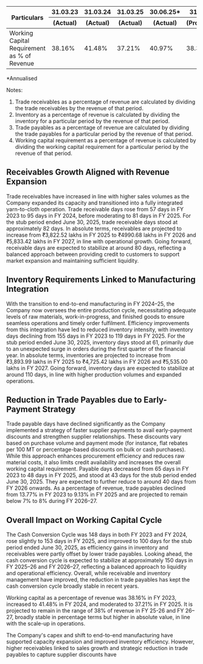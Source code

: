 <table><thead><tr><th rowspan="2">Particulars</th><th>31.03.23</th><th>31.03.24</th><th>31.03.25</th><th>30.06.25*</th><th>31.03.26</th><th>31.03.27</th></tr><tr><th>(Actual)</th><th>(Actual)</th><th>(Actual)</th><th>(Actual)</th><th>(Projected)</th><th>(Projected)</th></tr></thead><tbody><tr><td>Working Capital Requirement as % of Revenue</td><td>38.16%</td><td>41.48%</td><td>37.21%</td><td>40.97%</td><td>38.31%</td><td>38.78%</td></tr></tbody></table>

*Annualised

Notes:

1. Trade receivables as a percentage of revenue are calculated by dividing the trade receivables by the revenue of that period.
2. Inventory as a percentage of revenue is calculated by dividing the inventory for a particular period by the revenue of that period.
3. Trade payables as a percentage of revenue are calculated by dividing the trade payables for a particular period by the revenue of that period.
4. Working capital requirement as a percentage of revenue is calculated by dividing the working capital requirement for a particular period by the revenue of that period.

## Receivables Growth Aligned with Revenue Expansion

Trade receivables have increased in line with higher sales volumes as the Company expanded its capacity and transitioned into a fully integrated yarn-to-cloth operation. Trade receivable days rose from 57 days in FY 2023 to 95 days in FY 2024, before moderating to 81 days in FY 2025. For the stub period ended June 30, 2025, trade receivable days stood at approximately 82 days. In absolute terms, receivables are projected to increase from ₹3,822.52 lakhs in FY 2025 to ₹4990.68 lakhs in FY 2026 and ₹5,833.42 lakhs in FY 2027, in line with operational growth. Going forward, receivable days are expected to stabilize at around 80 days, reflecting a balanced approach between providing credit to customers to support market expansion and maintaining sufficient liquidity.

## Inventory Requirements Linked to Manufacturing Integration

With the transition to end-to-end manufacturing in FY 2024–25, the Company now oversees the entire production cycle, necessitating adequate levels of raw materials, work-in-progress, and finished goods to ensure seamless operations and timely order fulfilment. Efficiency improvements from this integration have led to reduced inventory intensity, with inventory days declining from 155 days in FY 2023 to 119 days in FY 2025. For the stub period ended June 30, 2025, inventory days stood at 61, primarily due to an unexpected surge in orders during the first quarter of the financial year. In absolute terms, inventories are projected to increase from ₹3,893.99 lakhs in FY 2025 to ₹4,725.42 lakhs in FY 2026 and ₹5,535.00 lakhs in FY 2027. Going forward, inventory days are expected to stabilize at around 110 days, in line with higher production volumes and expanded operations.

## Reduction in Trade Payables due to Early-Payment Strategy

Trade payable days have declined significantly as the Company implemented a strategy of faster supplier payments to avail early-payment discounts and strengthen supplier relationships. These discounts vary based on purchase volume and payment mode (for instance, flat rebates per 100 MT or percentage-based discounts on bulk or cash purchases). While this approach enhances procurement efficiency and reduces raw material costs, it also limits credit availability and increases the overall working capital requirement. Payable days decreased from 65 days in FY 2023 to 48 days in FY 2025, and stood at 43 days for the stub period ended June 30, 2025. They are expected to further reduce to around 40 days from FY 2026 onwards. As a percentage of revenue, trade payables declined from 13.77% in FY 2023 to 9.13% in FY 2025 and are projected to remain below 7% to 8% during FY 2026–27.

## Overall Impact on Working Capital Cycle

The Cash Conversion Cycle was 148 days in both FY 2023 and FY 2024, rose slightly to 153 days in FY 2025, and improved to 100 days for the stub period ended June 30, 2025, as efficiency gains in inventory and receivables were partly offset by lower trade payables. Looking ahead, the cash conversion cycle is expected to stabilize at approximately 150 days in FY 2025–26 and FY 2026–27, reflecting a balanced approach to liquidity and operational efficiency. Overall, while receivable and inventory management have improved, the reduction in trade payables has kept the cash conversion cycle broadly stable in recent years.

Working capital as a percentage of revenue was 38.16% in FY 2023, increased to 41.48% in FY 2024, and moderated to 37.21% in FY 2025. It is projected to remain in the range of 38% of revenue in FY 25-26 and FY 26–27, broadly stable in percentage terms but higher in absolute value, in line with the scale-up in operations.

The Company's capex and shift to end-to-end manufacturing have supported capacity expansion and improved inventory efficiency. However, higher receivables linked to sales growth and strategic reduction in trade payables to capture supplier discounts have